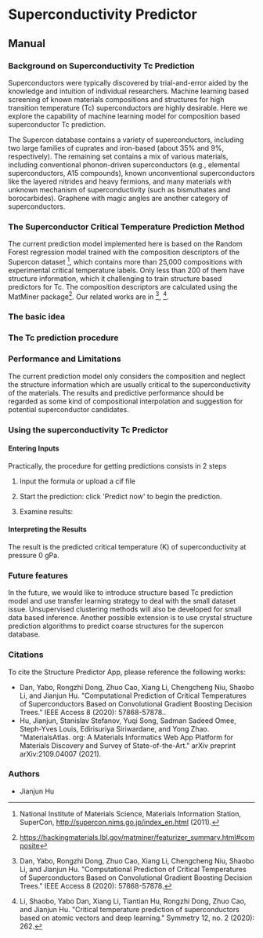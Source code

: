 
# Superconductivity Predictor

## Manual

### Background on Superconductivity Tc Prediction

Superconductors were typically discovered by trial-and-error aided by the knowledge and intuition of individual researchers. Machine learning based screening of known materials compositions and structures for high transition temperature (Tc) superconductors are highly desirable. Here we explore the capability of machine learning model for composition based superconductor Tc prediction. 

The Supercon database contains a variety of superconductors, including two large families of cuprates and iron-based (about 35% and 9%, respectively). The remaining set contains a mix of various materials, including conventional phonon-driven superconductors (e.g., elemental superconductors, A15 compounds), known unconventional superconductors like the layered nitrides and heavy fermions, and many materials with unknown mechanism of superconductivity (such as bismuthates and borocarbides). Graphene with magic angles are another category of superconductors.


### The Superconductor Critical Temperature Prediction Method

The current prediction model implemented here is based on the Random Forest regression model trained with the composition descriptors of the Supercon dataset [^1], which contains more than 25,000 compositions with experimental critical temperature labels. Only less than 200 of them have structure information, which it challenging to train structure based predictors for Tc. The composition descriptors are calculated using the MatMiner package[^4]. Our related works are in [^2], [^3]. 

### The basic idea


<!-- ![ionic substitution correlations](img/structure-predictor/ions-correlation.png)
_Figure 2: Data mined tendency for ionic substitutions.
Red indicates high substitution tendency.
Blue indicates that the tow ions tend to not substitute._ -->

### The Tc prediction procedure



### Performance and Limitations

The current prediction model only considers the composition and neglect the structure information which are usually critical to the superconductivity of the materials. The results and predictive performance should be regarded as some kind of compositional interpolation and suggestion for potential superconductor candidates. 


### Using the superconductivity Tc Predictor

#### Entering Inputs

Practically, the procedure for getting predictions consists in 2 steps

1. Input the formula or upload a cif file

2. Start the prediction: click 'Predict now' to begin the prediction.
   
3. Examine results: 

#### Interpreting the Results

The result is the predicted critical temperature (K) of superconductivity at pressure 0 gPa.

### Future features

In the future, we would like to introduce structure based Tc prediction model and use transfer learning strategy to deal with the small dataset issue. Unsupervised clustering methods will also be developed for small data based inference. Another possible extension is to use crystal structure prediction algorithms to predict coarse structures for the supercon database. 

### Citations

To cite the Structure Predictor App, please reference the following works:

- Dan, Yabo, Rongzhi Dong, Zhuo Cao, Xiang Li, Chengcheng Niu, Shaobo Li, and Jianjun Hu. "Computational Prediction of Critical Temperatures of Superconductors Based on Convolutional Gradient Boosting Decision Trees." IEEE Access 8 (2020): 57868-57878..
- Hu, Jianjun, Stanislav Stefanov, Yuqi Song, Sadman Sadeed Omee, Steph-Yves Louis, Edirisuriya Siriwardane, and Yong Zhao. "MaterialsAtlas. org: A Materials Informatics Web App Platform for Materials Discovery and Survey of State-of-the-Art." arXiv preprint arXiv:2109.04007 (2021).

[^1]: National Institute of Materials Science, Materials Information Station, SuperCon, http://supercon.nims.go.jp/index_en.html (2011).
[^2]: Dan, Yabo, Rongzhi Dong, Zhuo Cao, Xiang Li, Chengcheng Niu, Shaobo Li, and Jianjun Hu. "Computational Prediction of Critical Temperatures of Superconductors Based on Convolutional Gradient Boosting Decision Trees." IEEE Access 8 (2020): 57868-57878.
[^3]: Li, Shaobo, Yabo Dan, Xiang Li, Tiantian Hu, Rongzhi Dong, Zhuo Cao, and Jianjun Hu. "Critical temperature prediction of superconductors based on atomic vectors and deep learning." Symmetry 12, no. 2 (2020): 262.
[^4]: https://hackingmaterials.lbl.gov/matminer/featurizer_summary.html#composite

### Authors

- Jianjun Hu
